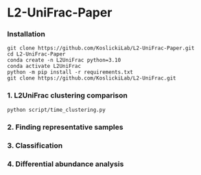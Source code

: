 # L2-UniFrac-Paper
### Installation

```
git clone https://github.com/KoslickiLab/L2-UniFrac-Paper.git
cd L2-UniFrac-Paper
conda create -n L2UniFrac python=3.10
conda activate L2UniFrac
python -m pip install -r requirements.txt
git clone https://github.com/KoslickiLab/L2-UniFrac.git
```

### 1. L2UniFrac clustering comparison
``
python script/time_clustering.py 
``
### 2. Finding representative samples

### 3. Classification

### 4. Differential abundance analysis

